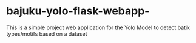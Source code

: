 # bajuku-yolo-flask-webapp-
This is a simple project web application for the Yolo Model to detect batik types/motifs based on a dataset
